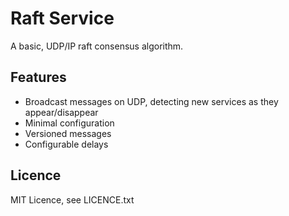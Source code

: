 # Raft Service

A basic, UDP/IP raft consensus algorithm.

## Features

* Broadcast messages on UDP, detecting new services as they appear/disappear
* Minimal configuration
* Versioned messages
* Configurable delays

## Licence

MIT Licence, see LICENCE.txt
